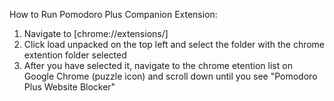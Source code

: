 How to Run Pomodoro Plus Companion Extension:

1. Navigate to [chrome://extensions/]
2. Click load unpacked on the top left and select the folder with the chrome extention folder selected
3. After you have selected it, navigate to the chrome etention list on Google Chrome (puzzle icon) and scroll down until you see "Pomodoro Plus Website Blocker"
